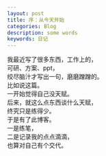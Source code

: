 ```yaml
---
layout: post
title: 序：从今天开始
categories: Blog
description: some words
keywords: 日记
---
```

我最近写了很多东西，工作上的，  
可研、方案、ppt，  
绞尽脑汁才写出一句，磨磨蹭蹭的。  
比如说这篇。  
一开始觉得自己没天赋。  
后来，就这么点东西谈什么天赋，  
终究只是练得少。  
于是有了此博客。  
一是练笔，  
二是记录我的点点滴滴，  
也算对自己有个交代。
